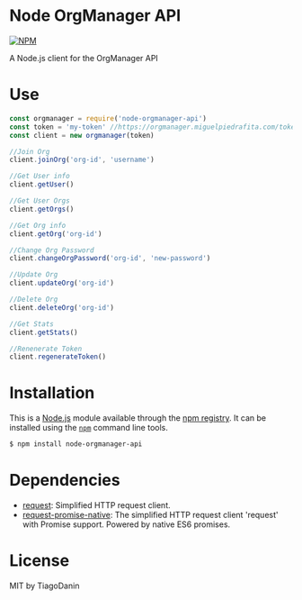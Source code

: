 # Node OrgManager API

[![NPM](https://nodei.co/npm/node-orgmanager-api.png?downloads=true&downloadRank=true&stars=true)](https://nodei.co/npm/node-orgmanager-api./)

A Node.js client for the OrgManager API

# Use

```javascript
const orgmanager = require('node-orgmanager-api')
const token = 'my-token' //https://orgmanager.miguelpiedrafita.com/token
const client = new orgmanager(token)

//Join Org
client.joinOrg('org-id', 'username')

//Get User info
client.getUser()

//Get User Orgs
client.getOrgs()

//Get Org info
client.getOrg('org-id')

//Change Org Password
client.changeOrgPassword('org-id', 'new-password')

//Update Org
client.updateOrg('org-id')

//Delete Org
client.deleteOrg('org-id')

//Get Stats
client.getStats()

//Renenerate Token
client.regenerateToken()
```

# Installation

This is a [Node.js](https://nodejs.org/) module available through the
[npm registry](https://www.npmjs.com/). It can be installed using the
[`npm`](https://docs.npmjs.com/getting-started/installing-npm-packages-locally) command line tools.

```sh
$ npm install node-orgmanager-api
```

# Dependencies

- [request](https://ghub.io/request): Simplified HTTP request client.
- [request-promise-native](https://ghub.io/request-promise-native): The simplified HTTP request client &#39;request&#39; with Promise support. Powered by native ES6 promises.

# License

MIT by TiagoDanin
